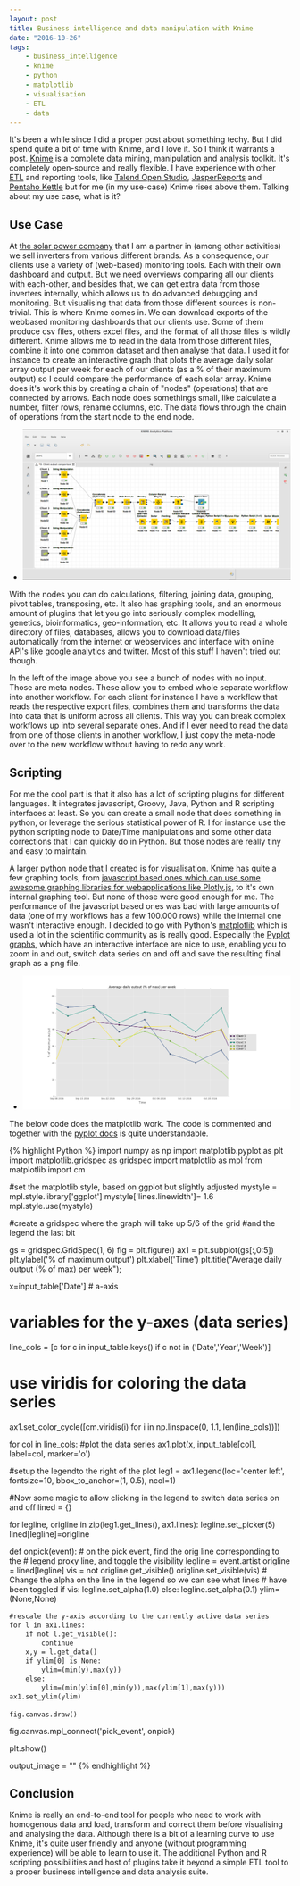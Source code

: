 ```yaml
---
layout: post
title: Business intelligence and data manipulation with Knime
date: "2016-10-26"
tags: 
    - business_intelligence
    - knime
    - python
    - matplotlib
    - visualisation
    - ETL
    - data
---
```

It's been a while since I did a proper post about something techy. But I did spend quite a bit of time with Knime, and I love it. So I think it warrants a post. [Knime](https://www.knime.org/knime-analytics-platform) is a complete data mining, manipulation and analysis toolkit. It's completely open-source and really flexible. I have experience with other [ETL](https://en.wikipedia.org/wiki/Extract,_transform,_load) and reporting tools, like [Talend Open Studio](https://www.talend.com/products/talend-open-studio), [JasperReports](http://community.jaspersoft.com/project/jaspersoft-studio) and [Pentaho Kettle](http://www.pentaho.com/product/data-integration) but for me (in my use-case) Knime rises above them. Talking about my use case, what is it?

## Use Case
At [the solar power company](http://www.east-corp-philippines.com) that I am a partner in (among other activities) we sell inverters from various different brands. As a consequence, our clients use a variety of (web-based) monitoring tools. Each with their own dashboard and output. But we need overviews comparing all our clients with each-other, and besides that, we can get extra data from those inverters internally, which allows us to do advanced debugging and monitoring. But visualising that data from those different sources is non-trivial. This is where Knime comes in. We can download exports of the webbased monitoring dashboards that our clients use. Some of them produce csv files, others excel files, and the format of all those files is wildly different. Knime allows me to read in the data from those different files, combine it into one common dataset and then analyse that data. I used it for instance to create an interactive graph that plots the average daily solar array output per week for each of our clients (as a % of their maximum output) so I could compare the performance of each solar array.
Knime does it's work this by creating a chain of "nodes" (operations) that are connected by arrows. Each node does somethings small, like calculate a number, filter rows, rename columns, etc. The data flows through the chain of operations from the start node to the end node.

* ![My knime workflow combining data from multiple sources into one workflow for analysis and visualisation.](/images/knime_workflow.png)

With the nodes you can do calculations, filtering, joining data, grouping, pivot tables, transposing, etc. It also has graphing tools, and an enormous amount of plugins that let you go into seriously complex modelling, genetics, bioinformatics, geo-information, etc. It allows you to read a whole directory of files, databases, allows you to download data/files automatically from the internet or webservices and interface with online API's like google analytics and twitter. Most of this stuff I haven't tried out though.

In the left of the image above you see a bunch of nodes with no input. Those are meta nodes. These allow you to embed whole separate workflow into another workflow. For each client for instance I have a workflow that reads the respective export files, combines them and transforms the data into data that is uniform across all clients. This way you can break complex workflows up into several separate ones. And if I ever need to read the data from one of those clients in another workflow, I just copy the meta-node over to the new workflow without having to redo any work.

## Scripting
For me the cool part is that it also has a lot of scripting plugins for different languages. It integrates javascript, Groovy, Java, Python and R scripting interfaces at least. So you can create a small node that does something in python, or leverage the serious statistical power of R.
I for instance use the python scripting node to Date/Time manipulations and some other data corrections that I can quickly do in Python. But those nodes are really tiny and easy to maintain. 

A larger python node that I created is for visualisation. Knime has quite a few graphing tools, from [javascript based ones which can use some awesome graphing libraries for webapplications like Plotly.js](http://marcoghislanzoni.com/blog/2016/04/29/knime-3-charting-with-plotly-js/), to it's own internal graphing tool. But none of those were good enough for me. The performance of the javascript based ones was bad with large amounts of data (one of my workflows has a few 100.000 rows) while the internal one wasn't interactive enough. I decided to go with Python's [matplotlib](http://matplotlib.org/) which is used a lot in the scientific community as is really good. Especially the [Pyplot graphs](http://matplotlib.org/users/pyplot_tutorial.html), which have an interactive interface are nice to use, enabling you to zoom in and out, switch data series on and off and save the resulting final graph as a png file.

* ![The resulting graph of using matplotlib in a Knime Python View node](/images/knime-matplotlib-graph.png)

The below code does the matplotlib work. The code is commented and together with the [pyplot docs](http://matplotlib.org/users/pyplot_tutorial.html) is quite understandable.

{% highlight Python %}
import numpy as np
import matplotlib.pyplot as plt
import matplotlib.gridspec as gridspec
import matplotlib as mpl
from matplotlib import cm

#set the matplotlib style, based on ggplot but slightly adjusted
mystyle = mpl.style.library['ggplot']
mystyle['lines.linewidth']= 1.6
mpl.style.use(mystyle)

#create a gridspec where the graph will take up 5/6 of the grid
#and the legend the last bit

gs = gridspec.GridSpec(1, 6)
fig = plt.figure()
ax1 = plt.subplot(gs[:,0:5])
plt.ylabel('% of maximum output')
plt.xlabel('Time')
plt.title("Average daily output (% of max) per week");

x=input_table['Date'] # a-axis

# variables for the y-axes (data series)
line_cols = [c for c in input_table.keys() if c not in ('Date','Year','Week')]

# use viridis for coloring the data series
ax1.set_color_cycle([cm.viridis(i) for i in np.linspace(0, 1.1, len(line_cols))])

for col in line_cols:
	#plot the data series
    ax1.plot(x, input_table[col], label=col, marker='o')

#setup the legendto the right of the plot
leg1 = ax1.legend(loc='center left', fontsize=10, bbox_to_anchor=(1, 0.5), ncol=1)

#Now some magic to allow clicking in the legend to switch data series on and off
lined = {}

for legline, origline in zip(leg1.get_lines(), ax1.lines):
    legline.set_picker(5)
    lined[legline]=origline

def onpick(event):
    # on the pick event, find the orig line corresponding to the
    # legend proxy line, and toggle the visibility
    legline = event.artist
    origline = lined[legline]
    vis = not origline.get_visible()
    origline.set_visible(vis)
    # Change the alpha on the line in the legend so we can see what lines
    # have been toggled
    if vis:
        legline.set_alpha(1.0)
    else:
        legline.set_alpha(0.1)
    ylim=(None,None)

    #rescale the y-axis according to the currently active data series
    for l in ax1.lines:
        if not l.get_visible():
            continue
        x,y = l.get_data()
        if ylim[0] is None:
            ylim=(min(y),max(y))
        else:
            ylim=(min(ylim[0],min(y)),max(ylim[1],max(y)))
    ax1.set_ylim(ylim)
        
    fig.canvas.draw()

fig.canvas.mpl_connect('pick_event', onpick)


plt.show()

output_image = ""
{% endhighlight %}

## Conclusion
Knime is really an end-to-end tool for people who need to work with homogenous data and load, transform and correct them before visualising and analysing the data. Although there is a bit of a learning curve to use Knime, it's quite user friendly and anyone (without programming experience) will be able to learn to use it. The additional Python and R scripting possibilities and host of plugins take it beyond a simple ETL tool to a proper business intelligence and data analysis suite.
